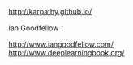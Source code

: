 
http://karpathy.github.io/

Ian Goodfellow：

http://www.iangoodfellow.com/  
http://www.deeplearningbook.org/
